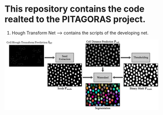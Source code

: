 # This repository contains the code realted to the PITAGORAS project.

  1) Hough Transform Net --> contains the scripts of the developing net.

  ![alt text](Images/segmentation_image.png)
